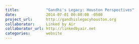 ```yaml
---
title:            "Gandhi's Legacy: Houston Perspectives"
date:             2014-07-01 00:00:00 -0500
project_url:      http://gandhislegacyhouston.org
collaborator:     Linked by Air
collaborator_url: http://linkedbyair.net
categories:       website
---
```

